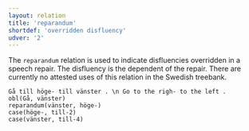 ```yaml
---
layout: relation
title: 'reparandum'
shortdef: 'overridden disfluency'
udver: '2'
---
```


The `reparandum` relation is used to indicate disfluencies overridden in a speech
repair. The disfluency is the dependent of the repair. There are currently
no attested uses of this relation in the Swedish treebank.

~~~ sdparse
Gå till höge- till vänster . \n Go to the righ- to the left .
obl(Gå, vänster)
reparandum(vänster, höge-)
case(höge-, till-2)
case(vänster, till-4)
~~~
<!-- Interlanguage links updated St lis 3 20:59:09 CET 2021 -->
